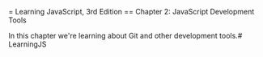 = Learning JavaScript, 3rd Edition
== Chapter 2: JavaScript Development Tools

In this chapter we're learning about Git and other
development tools.# LearningJS
